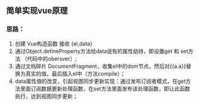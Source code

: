 ## 简单实现vue原理
### 思路：
1. 创建 Vue构造函数 接收 {el,data}
2. 通过Object.defineProperty方法给data说有的属性劫持，即设置get 和 set方法 （代码中的obersver）;
3. 通过文档碎片 DocumentFragment，收集el中的dom节点，然后对{{a.a}}替换为真实的值，最后插入el中（方法compile）；
4. data属性值的改变，引起视图同步更新实现：通过发布订阅者模式，在get方法里面订阅数据更新处理函数，在set方法里面发布该处理函数，即让此函数执行，达到视图同步更新；




